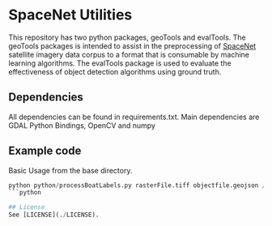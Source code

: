 # SpaceNet Utilities

This repository has two python packages, geoTools and evalTools. The geoTools packages is intended to assist in the preprocessing of [SpaceNet](https://aws.amazon.com/public-data-sets/spacenet/) satellite imagery data corpus to a format that is consumable by machine learning algorithms. The evalTools package is used to evaluate the effectiveness of object detection algorithms using ground truth.

## Dependencies
All dependencies can be found in requirements.txt.  Main dependencies are GDAL Python Bindings, OpenCV and numpy

## Example code
Basic Usage from the base directory.
```python
python python/processBoatLabels.py rasterFile.tiff objectfile.geojson /tmp/storage/  
```python

## License
See [LICENSE](./LICENSE).
